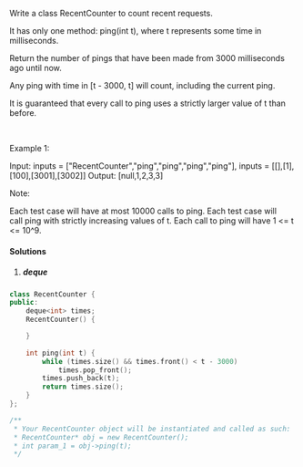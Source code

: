 Write a class RecentCounter to count recent requests.

It has only one method: ping(int t), where t represents some time in milliseconds.

Return the number of pings that have been made from 3000 milliseconds ago until now.

Any ping with time in [t - 3000, t] will count, including the current ping.

It is guaranteed that every call to ping uses a strictly larger value of t than before.

 

Example 1:

Input: inputs = ["RecentCounter","ping","ping","ping","ping"], inputs = [[],[1],[100],[3001],[3002]]
Output: [null,1,2,3,3]
 

Note:

Each test case will have at most 10000 calls to ping.
Each test case will call ping with strictly increasing values of t.
Each call to ping will have 1 <= t <= 10^9.
 

#### Solutions

1. ##### deque

```c++
class RecentCounter {
public:
    deque<int> times;
    RecentCounter() {

    }
    
    int ping(int t) {
        while (times.size() && times.front() < t - 3000)
            times.pop_front();
        times.push_back(t);
        return times.size();
    }
};

/**
 * Your RecentCounter object will be instantiated and called as such:
 * RecentCounter* obj = new RecentCounter();
 * int param_1 = obj->ping(t);
 */
```